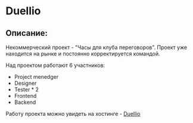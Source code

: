 # Duellio

## Описание:

Некоммерческий проект - "Часы для клуба переговоров". Проект уже находится на рынке и постоянно корректируется командой.

Над проектом работают 6 участников:

* Project menedger
* Designer
* Tester * 2
* Frontend
* Backend

Работу проекта можно увидеть на хостинге - [Duellio](https://duellio.ru/)
